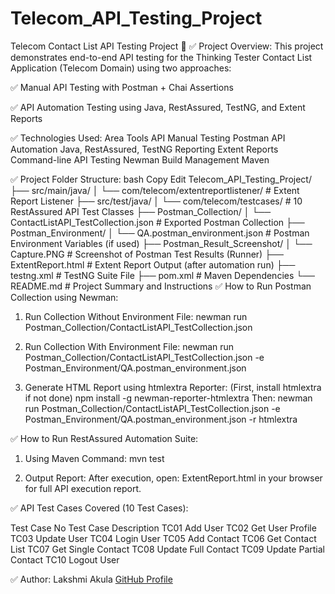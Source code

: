 # Telecom_API_Testing_Project

Telecom Contact List API Testing Project 🚀
✅ Project Overview:
This project demonstrates end-to-end API testing for the Thinking Tester Contact List Application (Telecom Domain) using two approaches:

✅ Manual API Testing with Postman + Chai Assertions

✅ API Automation Testing using Java, RestAssured, TestNG, and Extent Reports

✅ Technologies Used:
Area	                                      Tools
API Manual Testing	                        Postman
API Automation	                            Java, RestAssured, TestNG
Reporting	                                  Extent Reports
Command-line API Testing	                  Newman
Build Management	                          Maven

✅ Project Folder Structure:
bash
Copy
Edit
Telecom_API_Testing_Project/
├── src/main/java/
│   └── com/telecom/extentreportlistener/        # Extent Report Listener
├── src/test/java/
│   └── com/telecom/testcases/                   # 10 RestAssured API Test Classes
├── Postman_Collection/
│   └── ContactListAPI_TestCollection.json       # Exported Postman Collection
├── Postman_Environment/
│   └── QA.postman_environment.json              # Postman Environment Variables (if used)
├── Postman_Result_Screenshot/
│   └── Capture.PNG                              # Screenshot of Postman Test Results (Runner)
├── ExtentReport.html                            # Extent Report Output (after automation run)
├── testng.xml                                   # TestNG Suite File
├── pom.xml                                      # Maven Dependencies
└── README.md                                    # Project Summary and Instructions
✅ How to Run Postman Collection using Newman:
1. Run Collection Without Environment File:
newman run Postman_Collection/ContactListAPI_TestCollection.json

2. Run Collection With Environment File:
newman run Postman_Collection/ContactListAPI_TestCollection.json -e Postman_Environment/QA.postman_environment.json

4. Generate HTML Report using htmlextra Reporter:
(First, install htmlextra if not done)
npm install -g newman-reporter-htmlextra
Then:
newman run Postman_Collection/ContactListAPI_TestCollection.json -e Postman_Environment/QA.postman_environment.json -r htmlextra

✅ How to Run RestAssured Automation Suite:
1. Using Maven Command:
mvn test

3. Output Report:
After execution, open: ExtentReport.html in your browser for full API execution report.

✅ API Test Cases Covered (10 Test Cases):

Test Case No	      Test Case Description
TC01	              Add User
TC02	              Get User Profile
TC03	              Update User
TC04	              Login User
TC05	              Add Contact
TC06	              Get Contact List
TC07	              Get Single Contact
TC08	              Update Full Contact
TC09	              Update Partial Contact
TC10	              Logout User

✅ Author:
Lakshmi Akula
[GitHub Profile](https://github.com/LakshmisriAkula)

